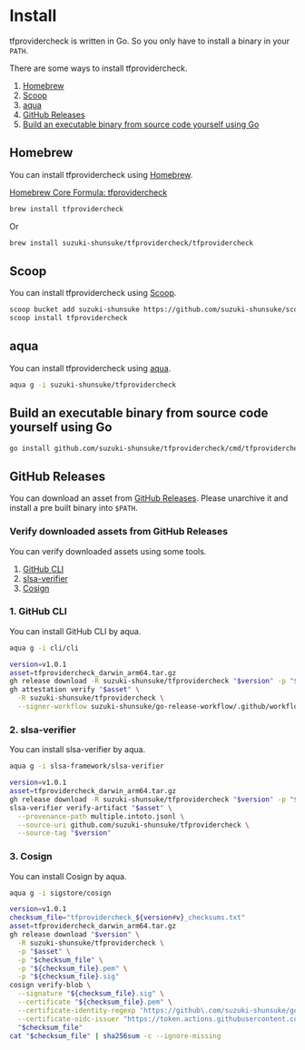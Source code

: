 # Install

tfprovidercheck is written in Go. So you only have to install a binary in your `PATH`.

There are some ways to install tfprovidercheck.

1. [Homebrew](#homebrew)
1. [Scoop](#scoop)
1. [aqua](#aqua)
1. [GitHub Releases](#github-releases)
1. [Build an executable binary from source code yourself using Go](#build-an-executable-binary-from-source-code-yourself-using-go)

## Homebrew

You can install tfprovidercheck using [Homebrew](https://brew.sh/).

[Homebrew Core Formula: tfprovidercheck](https://formulae.brew.sh/formula/tfprovidercheck)

```sh
brew install tfprovidercheck
```

Or

```sh
brew install suzuki-shunsuke/tfprovidercheck/tfprovidercheck
```

## Scoop

You can install tfprovidercheck using [Scoop](https://scoop.sh/).

```sh
scoop bucket add suzuki-shunsuke https://github.com/suzuki-shunsuke/scoop-bucket
scoop install tfprovidercheck
```

## aqua

You can install tfprovidercheck using [aqua](https://aquaproj.github.io/).

```sh
aqua g -i suzuki-shunsuke/tfprovidercheck
```

## Build an executable binary from source code yourself using Go

```sh
go install github.com/suzuki-shunsuke/tfprovidercheck/cmd/tfprovidercheck@latest
```

## GitHub Releases

You can download an asset from [GitHub Releases](https://github.com/suzuki-shunsuke/tfprovidercheck/releases).
Please unarchive it and install a pre built binary into `$PATH`. 

### Verify downloaded assets from GitHub Releases

You can verify downloaded assets using some tools.

1. [GitHub CLI](https://cli.github.com/)
1. [slsa-verifier](https://github.com/slsa-framework/slsa-verifier)
1. [Cosign](https://github.com/sigstore/cosign)

### 1. GitHub CLI

You can install GitHub CLI by aqua.

```sh
aqua g -i cli/cli
```

```sh
version=v1.0.1
asset=tfprovidercheck_darwin_arm64.tar.gz
gh release download -R suzuki-shunsuke/tfprovidercheck "$version" -p "$asset"
gh attestation verify "$asset" \
  -R suzuki-shunsuke/tfprovidercheck \
  --signer-workflow suzuki-shunsuke/go-release-workflow/.github/workflows/release.yaml
```

### 2. slsa-verifier

You can install slsa-verifier by aqua.

```sh
aqua g -i slsa-framework/slsa-verifier
```

```sh
version=v1.0.1
asset=tfprovidercheck_darwin_arm64.tar.gz
gh release download -R suzuki-shunsuke/tfprovidercheck "$version" -p "$asset" -p multiple.intoto.jsonl
slsa-verifier verify-artifact "$asset" \
  --provenance-path multiple.intoto.jsonl \
  --source-uri github.com/suzuki-shunsuke/tfprovidercheck \
  --source-tag "$version"
```

### 3. Cosign

You can install Cosign by aqua.

```sh
aqua g -i sigstore/cosign
```

```sh
version=v1.0.1
checksum_file="tfprovidercheck_${version#v}_checksums.txt"
asset=tfprovidercheck_darwin_arm64.tar.gz
gh release download "$version" \
  -R suzuki-shunsuke/tfprovidercheck \
  -p "$asset" \
  -p "$checksum_file" \
  -p "${checksum_file}.pem" \
  -p "${checksum_file}.sig"
cosign verify-blob \
  --signature "${checksum_file}.sig" \
  --certificate "${checksum_file}.pem" \
  --certificate-identity-regexp 'https://github\.com/suzuki-shunsuke/go-release-workflow/\.github/workflows/release\.yaml@.*' \
  --certificate-oidc-issuer "https://token.actions.githubusercontent.com" \
  "$checksum_file"
cat "$checksum_file" | sha256sum -c --ignore-missing
```
